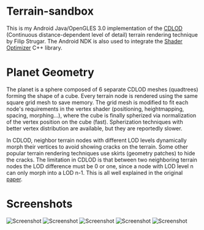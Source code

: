 # Terrain-sandbox
This is my Android Java/OpenGLES 3.0 implementation of the [CDLOD](https://github.com/fstrugar/CDLOD) (Continuous distance-dependent level of detail) terrain rendering technique by Filip Strugar. The Android NDK is also used to integrate the [Shader Optimizer](https://github.com/aras-p/glsl-optimizer) C++ library.

# Planet Geometry
The planet is a sphere composed of 6 separate CDLOD meshes (quadtrees) forming the shape of a cube. Every terrain node is rendered using the same square grid mesh to save memory. The grid mesh is modified to fit each node's requirements in the vertex shader (positioning, heightmapping, spacing, morphing...), where the cube is finally spherized via normalization of the vertex position on the cube (fast). Spherization techniques with better vertex distribution are available, but they are reportedly slower.

In CDLOD, neighbor terrain nodes with different LOD levels dynamically morph their vertices to avoid showing cracks on the terrain. Some other popular terrain rendering techniques use skirts (geometry patches) to hide the cracks. The limitation in CDLOD is that between two neighboring terrain nodes the LOD difference must be 0 or one, since a node with LOD level n can only morph into a LOD n-1. This is all well explained in the original [paper](https://github.com/fstrugar/CDLOD).

# Screenshots
![Screenshot](https://i.imgur.com/2QXzZA2.png)
![Screenshot](https://i.imgur.com/47dvMxv.png)
![Screenshot](https://i.imgur.com/3DyVid2.png)
![Screenshot](https://user-images.githubusercontent.com/651022/57857850-7c664400-77df-11e9-91d9-d5ca80396498.png)
![Screenshot](https://user-images.githubusercontent.com/651022/57857849-7c664400-77df-11e9-9f68-c56ede2f4ea2.png)
